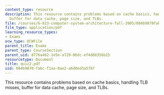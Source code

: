 ```yaml
---
content_type: resource
description: This resource contains problems based on cache basics, handling TLB misses,
  buffer for data cache, page size, and TLBs.
file: /courses/6-823-computer-system-architecture-fall-2005/084b9870fabcf1aa8ae2a6d8ed3a5787_quiz2.pdf
file_type: application/pdf
learning_resource_types:
- Exams
ocw_type: OCWFile
parent_title: Exams
parent_type: CourseSection
parent_uid: 8776a462-1e5e-a729-06dc-ef4d88356b25
resourcetype: Document
title: quiz2.pdf
uid: 084b9870-fabc-f1aa-8ae2-a6d8ed3a5787
---
```

This resource contains problems based on cache basics, handling TLB misses, buffer for data cache, page size, and TLBs.

